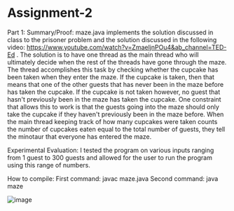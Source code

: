 # Assignment-2

Part 1:
Summary/Proof:
maze.java implements the solution discussed in class to the prisoner problem and the solution discussed in the following video: https://www.youtube.com/watch?v=ZmaeljnPOu4&ab_channel=TED-Ed . The solution is to have one thread as the main thread who will ultimately decide when the rest of the threads have gone through the maze. The thread accomplishes this task by checking whether the cupcake has been taken when they enter the maze. If the cupcake is taken, then that means that one of the other guests that has never been in the maze before has taken the cupcake. If the cupcake is not taken however, no guest that hasn't previously been in the maze has taken the cupcake. One constraint that allows this to work is that the guests going into the maze should only take the cupcake if they haven't previously been in the maze before. When the main thread keeping track of how many cupcakes were taken counts the number of cupcakes eaten equal to the total number of guests, they tell the minotaur that everyone has entered the maze.

Experimental Evaluation:
I tested the program on various inputs ranging from 1 guest to 300 guests and allowed for the user to run the program using this range of numbers.

How to compile:
First command: javac maze.java
Second command: java maze

![image](https://user-images.githubusercontent.com/75344828/156865644-61ace078-358a-491b-9841-841b0835bcd4.png)

